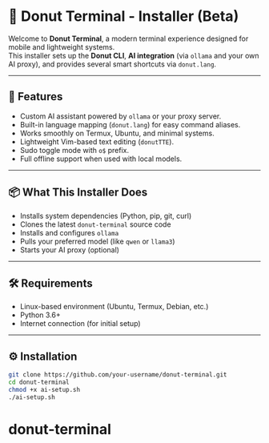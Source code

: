 # 🍩 Donut Terminal - Installer (Beta)

Welcome to **Donut Terminal**, a modern terminal experience designed for mobile and lightweight systems.  
This installer sets up the **Donut CLI**, **AI integration** (via `ollama` and your own AI proxy), and provides several smart shortcuts via `donut.lang`.

---

## 🚀 Features

- Custom AI assistant powered by `ollama` or your proxy server.
- Built-in language mapping (`donut.lang`) for easy command aliases.
- Works smoothly on Termux, Ubuntu, and minimal systems.
- Lightweight Vim-based text editing (`donutTTE`).
- Sudo toggle mode with `o$` prefix.
- Full offline support when used with local models.

---

## 📦 What This Installer Does

- Installs system dependencies (Python, pip, git, curl)
- Clones the latest `donut-terminal` source code
- Installs and configures `ollama`
- Pulls your preferred model (like `qwen` or `llama3`)
- Starts your AI proxy (optional)

---

## 🛠 Requirements

- Linux-based environment (Ubuntu, Termux, Debian, etc.)
- Python 3.6+
- Internet connection (for initial setup)

---

## ⚙️ Installation

```bash
git clone https://github.com/your-username/donut-terminal.git
cd donut-terminal
chmod +x ai-setup.sh
./ai-setup.sh
```
# donut-terminal
